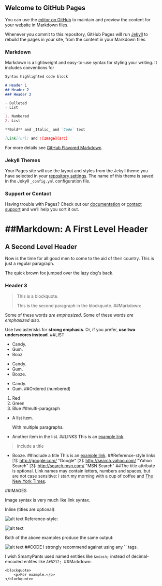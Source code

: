 ## Welcome to GitHub Pages

You can use the [editor on GitHub](https://github.com/mmnhasan/hello-_akida/edit/master-branch/README.md) to maintain and preview the content for your website in Markdown files.

Whenever you commit to this repository, GitHub Pages will run [Jekyll](https://jekyllrb.com/) to rebuild the pages in your site, from the content in your Markdown files.

### Markdown

Markdown is a lightweight and easy-to-use syntax for styling your writing. It includes conventions for

```markdown
Syntax highlighted code block

# Header 1
## Header 2
### Header 3

- Bulleted
- List

1. Numbered
2. List

**Bold** and _Italic_ and `Code` text

[Link](url) and ![Image](src)
```

For more details see [GitHub Flavored Markdown](https://guides.github.com/features/mastering-markdown/).

### Jekyll Themes

Your Pages site will use the layout and styles from the Jekyll theme you have selected in your [repository settings](https://github.com/mmnhasan/hello-_akida/settings). The name of this theme is saved in the Jekyll `_config.yml` configuration file.

### Support or Contact

Having trouble with Pages? Check out our [documentation](https://docs.github.com/categories/github-pages-basics/) or [contact support](https://github.com/contact) and we’ll help you sort it out.

##Markdown:
A First Level Header
====================

A Second Level Header
---------------------

Now is the time for all good men to come to
the aid of their country. This is just a
regular paragraph.

The quick brown fox jumped over the lazy
dog's back.

### Header 3

> This is a blockquote.
> 
> This is the second paragraph in the blockquote.
##Markdown:

Some of these words *are emphasized*.
Some of these words _are emphasized also_.

Use two asterisks for **strong emphasis**.
Or, if you prefer, __use two underscores instead__.
##LIST
*   Candy.
*   Gum.
*   Booz
+   Candy.
+   Gum.
+   Booze.
-   Candy.
-   Gum.
##Ordered (numbered)
1.  Red
2.  Green
3.  Blue
##multi-paragraph

*   A list item.

    With multiple paragraphs.

*   Another item in the list.
##LINKS
This is an [example link](http://example.com/).
> include a title 
 




-   Booze.
##include a title
This is an [example link](http://example.com/ "With a Title").
##Reference-style links 
[1]: http://google.com/        "Google"
[2]: http://search.yahoo.com/  "Yahoo Search"
[3]: http://search.msn.com/    "MSN Search"
##The title attribute is optional. Link names may contain letters, numbers and spaces, but are not case sensitive:
I start my morning with a cup of coffee and
[The New York Times][NY Times].

[ny times]: http://www.nytimes.com/

##IMAGES

Image syntax is very much like link syntax.

Inline (titles are optional):

![alt text](/path/to/img.jpg "Title")
Reference-style:

![alt text][id]

[id]: /path/to/img.jpg "Title"
Both of the above examples produce the same output:

<img src="/path/to/img.jpg" alt="alt text" title="Title" />
##CODE
I strongly recommend against using any `<blink>` tags.

I wish SmartyPants used named entities like `&mdash;`
instead of decimal-encoded entites like `&#8212;`.
##Markdown:

    <blockquote>
        <p>For example.</p>
    </blockquote>

